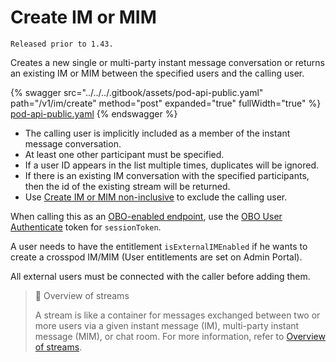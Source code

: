 # Create IM or MIM

`Released prior to 1.43.`

Creates a new single or multi-party instant message conversation or returns an existing IM or MIM between the specified users and the calling user.

{% swagger src="../../../.gitbook/assets/pod-api-public.yaml" path="/v1/im/create" method="post" expanded="true" fullWidth="true" %}
[pod-api-public.yaml](../../../.gitbook/assets/pod-api-public.yaml)
{% endswagger %}

* The calling user is implicitly included as a member of the instant message conversation.
* At least one other participant must be specified.
* If a user ID appears in the list multiple times, duplicates will be ignored.
* If there is an existing IM conversation with the specified participants, then the id of the existing stream will be returned.
* Use [Create IM or MIM non-inclusive](create-im-or-mim-admin.md) to exclude the calling user.

When calling this as an [OBO-enabled endpoint](ref:obo-enabled-endpoints), use the [OBO User Authenticate](ref:obo-user-authenticate) token for `sessionToken`.

A user needs to have the entitlement `isExternalIMEnabled` if he wants to create a crosspod IM/MIM (User entitlements are set on Admin Portal).

All external users must be connected with the caller before adding them.

> 📘 Overview of streams
>
> A stream is like a container for messages exchanged between two or more users via a given instant message (IM), multi-party instant message (MIM), or chat room. For more information, refer to [Overview of streams](https://docs.developers.symphony.com/building-bots-on-symphony/datafeed/overview-of-streams).
